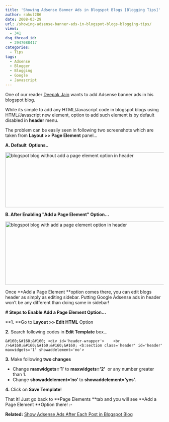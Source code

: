 ```yaml
---
title: 'Showing Adsense Banner Ads in Blogspot Blogs [Blogging Tips]'
author: rahul286
date: 2008-03-29
url: /showing-adsense-banner-ads-in-blogspot-blogs-blogging-tips/
views:
  - 341
dsq_thread_id:
  - 2947088417
categories:
  - Tips
tags:
  - Adsense
  - Blogger
  - Blogging
  - Google
  - Javascript
---
```

One of our reader <a href="http://mobilegyaan.blogspot.com" onclick="_gaq.push(['_trackEvent', 'outbound-article', 'http://mobilegyaan.blogspot.com', 'Deepak Jain']);" >Deepak Jain</a> wants to add Adsense banner ads in his blogspot blog. 

While its simple to add any HTML/Javascript code in blogspot blogs using HTML/Javascript new element, option to add such element is by default disabled in **header** menu.

The problem can be easily seen in following two screenshots which are taken from **Layout >> Page Element** panel&#8230;

**A. Default&#160; Options..**

[<img class="wp-image-51766" style="border-top-width: 0px;border-left-width: 0px;border-bottom-width: 0px;border-right-width: 0px" height="175" alt="blogspot blog without add a page element option in header" src="http://cdn.devilsworkshop.org/files/2008/03/image-thumb27.png" width="510" border="0" />][1] 

**B. After Enabling "Add a Page Element" Option&#8230;**

[<img style="border-top-width: 0px;border-left-width: 0px;border-bottom-width: 0px;border-right-width: 0px" height="201" alt="blogspot blog with add a page element option in header" src="http://cdn.devilsworkshop.org/files/2008/03/image-thumb28.png" width="508" border="0" />][2]

Once **Add a Page Element **option comes there, you can edit blogs header as simply as editing sidebar. Putting Google Adsense ads in header won&#8217;t be any different than doing same in sidebar!

**\# Steps to Enable Add a Page Element Option&#8230;**

**1. **Go to **Layout >> Edit HTML** Option

**2.** Search following codes in **Edit Template** box&#8230;

`&#160;&#160;&#160; <div id='header-wrapper'>    <br />&#160;&#160;&#160;&#160;&#160; <b:section class='header' id='header' maxwidgets='1' showaddelement='no'> ` 

**3.** Make following **two changes**

  * <div>
      Change <strong>maxwidgets=&#8217;1&#8242;</strong> to <strong>maxwidgets=&#8217;2&#8242;</strong>&#160; or any number greater than 1.
    </div>

  * <div>
      Change <strong>showaddelement=&#8217;no&#8217; </strong>to <strong>showaddelement=&#8217;yes&#8217;.</strong>
    </div>

**4.** Click on **Save Template**!

That it! Just go back to **Page Elements **tab and you will see **Add a Page Element **Option there! <img src="http://devilsworkshop.org/wp-includes/images/smilies/simple-smile.png" alt=":-)" class="wp-smiley" style="height: 1em; max-height: 1em;" />

**Related:** [Show Adsense Ads After Each Post in Blogspot Blog][3]

 [1]: http://cdn.devilsworkshop.org/files/2008/03/image60.png
 [2]: http://cdn.devilsworkshop.org/files/2008/03/image61.png
 [3]: http://devilsworkshop.org/2007/04/06/blogger-adsense-hack-show-ads-after-each-post-to-earn-more-from-your-blogger-beta-blog/
